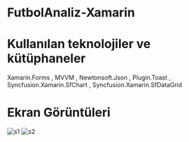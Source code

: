 # FutbolAnaliz-Xamarin

# Kullanılan teknolojiler ve kütüphaneler
  
  Xamarin.Forms , MVVM , Newtonsoft.Json , Plugin.Toast , Syncfusion.Xamarin.SfChart , Syncfusion.Xamarin.SfDataGrid

# Ekran Görüntüleri

![s1](https://i.imgur.com/KUrUjAj.jpg) ![s2](https://i.imgur.com/mNwn0QJ.jpg)
